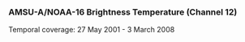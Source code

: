 ### AMSU-A/NOAA-16 Brightness Temperature (Channel 12)
Temporal coverage: 27 May 2001 - 3 March 2008
